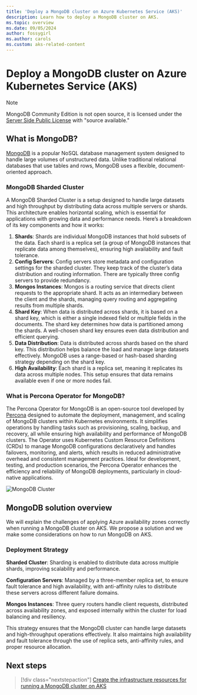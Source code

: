 ```yaml
---
title: 'Deploy a MongoDB cluster on Azure Kubernetes Service (AKS)'
description: Learn how to deploy a MongoDB cluster on AKS.
ms.topic: overview
ms.date: 09/05/2024
author: fossygirl
ms.author: carols
ms.custom: aks-related-content
---
```


# Deploy a MongoDB cluster on Azure Kubernetes Service (AKS)

> [!NOTE]
> MongoDB Community Edition is not open source, it is licensed under the [Server Side Public License](https://en.wikipedia.org/wiki/Server_Side_Public_License) with "source available."

## What is MongoDB?
[MongoDB](https://www.mongodb.com/) is a popular NoSQL database management system designed to handle large volumes of unstructured data. Unlike traditional relational databases that use tables and rows, MongoDB uses a flexible, document-oriented approach.

### MongoDB Sharded Cluster
A MongoDB Sharded Cluster is a setup designed to handle large datasets and high throughput by distributing data across multiple servers or shards. This architecture enables horizontal scaling, which is essential for applications with growing data and performance needs. Here’s a breakdown of its key components and how it works:

1. **Shards**: Shards are individual MongoDB instances that hold subsets of the data. Each shard is a replica set (a group of MongoDB instances that replicate data among themselves), ensuring high availability and fault tolerance.
2. **Config Servers**: Config servers store metadata and configuration settings for the sharded cluster. They keep track of the cluster’s data distribution and routing information. There are typically three config servers to provide redundancy.
3. **Mongos Instances**: Mongos is a routing service that directs client requests to the appropriate shard. It acts as an intermediary between the client and the shards, managing query routing and aggregating results from multiple shards.
4. **Shard Key**: When data is distributed across shards, it is based on a shard key, which is either a single indexed field or multiple fields in the documents. The shard key determines how data is partitioned among the shards. A well-chosen shard key ensures even data distribution and efficient querying.
5. **Data Distribution**: Data is distributed across shards based on the shard key. This distribution helps balance the load and manage large datasets effectively. MongoDB uses a range-based or hash-based sharding strategy depending on the shard key.
6. **High Availability**: Each shard is a replica set, meaning it replicates its data across multiple nodes. This setup ensures that data remains available even if one or more nodes fail.

### What is Percona Operator for MongoDB?

The Percona Operator for MongoDB is an open-source tool developed by [Percona](https://www.percona.com/) designed to automate the deployment, management, and scaling of MongoDB clusters within Kubernetes environments. It simplifies operations by handling tasks such as provisioning, scaling, backup, and recovery, all while ensuring high availability and performance of MongoDB clusters. The Operator uses Kubernetes Custom Resource Definitions (CRDs) to manage MongoDB configurations declaratively and handles failovers, monitoring, and alerts, which results in reduced administrative overhead and consistent management practices. Ideal for development, testing, and production scenarios, the Percona Operator enhances the efficiency and reliability of MongoDB deployments, particularly in cloud-native applications.

![MongoDB Cluster](../media/mongodb-shared-cluster.png)

## MongoDB solution overview

We will explain the challenges of applying Azure availability zones correctly when running a MongoDB cluster on AKS. We propose a solution and we make some considerations on how to run MongoDB on AKS.

### Deployment Strategy

**Sharded Cluster**: Sharding is enabled to distribute data across multiple shards, improving scalability and performance.

**Configuration Servers**: Managed by a three-member replica set, to ensure fault tolerance and high availability, with anti-affinity rules to distribute these servers across different failure domains.

**Mongos Instances**: Three query routers handle client requests, distributed across availability zones, and exposed internally within the cluster for load balancing and resiliency.

This strategy ensures that the MongoDB cluster can handle large datasets and high-throughput operations effectively. It also maintains high availability and fault tolerance through the use of replica sets, anti-affinity rules, and proper resource allocation.

## Next steps

> [!div class="nextstepaction"]
> [Create the infrastructure resources for running a MongoDB cluster on AKS](./create-mongodb-infrastructure.md)